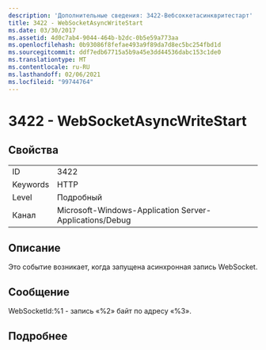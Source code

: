 ```yaml
---
description: 'Дополнительные сведения: 3422-Вебсоккетасинквритестарт'
title: 3422 - WebSocketAsyncWriteStart
ms.date: 03/30/2017
ms.assetid: 4d0c7ab4-9044-464b-b2dc-0b5e59a773aa
ms.openlocfilehash: 0b93086f8fefae493a9f89da7d8ec5bc254fbd1d
ms.sourcegitcommit: ddf7edb67715a5b9a45e3dd44536dabc153c1de0
ms.translationtype: MT
ms.contentlocale: ru-RU
ms.lasthandoff: 02/06/2021
ms.locfileid: "99744764"
---
```

# <a name="3422---websocketasyncwritestart"></a>3422 - WebSocketAsyncWriteStart

## <a name="properties"></a>Свойства  
  
|||  
|-|-|  
|ID|3422|  
|Keywords|HTTP|  
|Level|Подробный|  
|Канал|Microsoft-Windows-Application Server-Applications/Debug|  
  
## <a name="description"></a>Описание  

 Это событие возникает, когда запущена асинхронная запись WebSocket.  
  
## <a name="message"></a>Сообщение  

 WebSocketId:%1 - запись «%2» байт по адресу «%3».  
  
## <a name="details"></a>Подробнее
